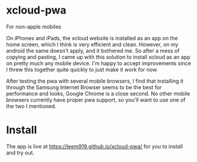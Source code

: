 # xcloud-pwa
For non-apple mobiles

On iPhones and iPads, the xcloud website is installed as an app on the home screen, which I think is very efficient and clean. However, on my android the same doesn't apply, and it bothered me. So after a mess of copying and pasting, I came up with this solution to install xcloud as an app on pretty much any mobile device. I'm happy to accept improvements since I threw this together quite quickly to just make it work for now.

After testing the pwa with several mobile browsers, I find that installing it through the Samsung Internet Browser seems to be the best for performance and looks, Google Chrome is a close second. No other mobile browsers currently have proper pwa support, so you'll want to use one of the two I mentioned.
# Install
The app is live at https://leem919.github.io/xcloud-pwa/ for you to install and try out.
